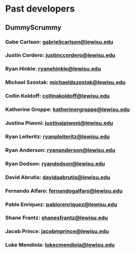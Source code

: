 
<!-- ## name of scrum team from SWE course -->

# Past developers
## DummyScrummy

### Gabe Carlson: gabrieljcarlson@lewisu.edu

### Justin Cordero: justinccordero@lewisu.edu

### Ryan Hinkle: ryanehinkle@lewisu.edu

### Michael Szostak: michaeldszostak@lewisu.edu

### Collin Koldoff: collinakoldoff@lewisu.edu

### Katherine Groppe: katherinergroppe@lewisu.edu

### Justina Piwoni: justinajpiwoni@lewisu.edu

### Ryan Leiteritz: ryanpleiteritz@lewisu.edu

### Ryan Anderson: ryananderson@lewisu.edu

### Ryan Dodson: ryandodson@lewisu.edu

### David Abrutis: davidaabrutis@lewisu.edu

### Fernando Alfaro: fernandogalfaro@lewisu.edu

### Pablo Enriquez: pablorenriquez@lewisu.edu

### Shane Frantz: shanesfrantz@lewisu.edu

### Jacob Prince: jacobmprince@lewisu.edu

### Luke Mendiola: lukecmendiola@lewisu.edu